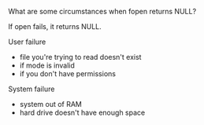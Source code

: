 What are some circumstances when fopen returns NULL?

If open fails, it returns NULL.

User failure
- file you're trying to read doesn't exist
- if mode is invalid
- if you don't have permissions

System failure
- system out of RAM
- hard drive doesn't have enough space
